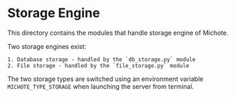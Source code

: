 # Storage Engine

This directory contains the modules that handle storage engine of Michote.

Two storage engines exist:

    1. Database storage - handled by the `db_storage.py` module
    2. File storage - handled by the `file_storage.py` module

The two storage types are switched using an environment variable `MICHOTE_TYPE_STORAGE` when launching the server from terminal.
